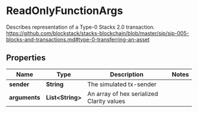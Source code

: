 

# ReadOnlyFunctionArgs

Describes representation of a Type-0 Stacks 2.0 transaction. https://github.com/blockstack/stacks-blockchain/blob/master/sip/sip-005-blocks-and-transactions.md#type-0-transferring-an-asset

## Properties

Name | Type | Description | Notes
------------ | ------------- | ------------- | -------------
**sender** | **String** | The simulated tx-sender | 
**arguments** | **List&lt;String&gt;** | An array of hex serialized Clarity values | 



